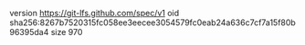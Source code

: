 version https://git-lfs.github.com/spec/v1
oid sha256:8267b7520315fc058ee3eecee3054579fc0eab24a636c7cf7a15f80b96395da4
size 970
